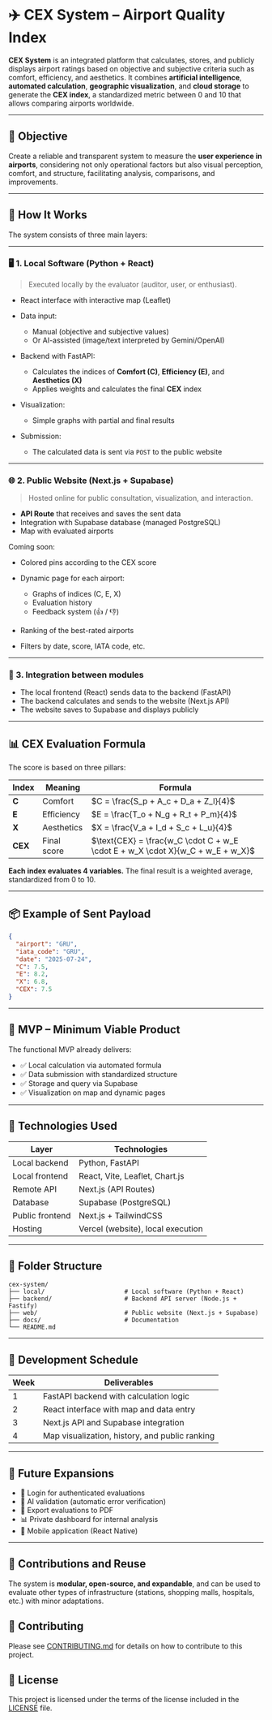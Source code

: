 # ✈️ CEX System – Airport Quality Index

**CEX System** is an integrated platform that calculates, stores, and publicly displays airport ratings based on objective and subjective criteria such as comfort, efficiency, and aesthetics. It combines **artificial intelligence**, **automated calculation**, **geographic visualization**, and **cloud storage** to generate the **CEX index**, a standardized metric between 0 and 10 that allows comparing airports worldwide.

---

## 🎯 Objective

Create a reliable and transparent system to measure the **user experience in airports**, considering not only operational factors but also visual perception, comfort, and structure, facilitating analysis, comparisons, and improvements.

---

## 🧠 How It Works

The system consists of three main layers:

---

### 🖥️ 1. **Local Software (Python + React)**

> Executed locally by the evaluator (auditor, user, or enthusiast).

* React interface with interactive map (Leaflet)
* Data input:

  * Manual (objective and subjective values)
  * Or AI-assisted (image/text interpreted by Gemini/OpenAI)
* Backend with FastAPI:

  * Calculates the indices of **Comfort (C)**, **Efficiency (E)**, and **Aesthetics (X)**
  * Applies weights and calculates the final **CEX** index
* Visualization:

  * Simple graphs with partial and final results
* Submission:

  * The calculated data is sent via `POST` to the public website

---

### 🌐 2. **Public Website (Next.js + Supabase)**

> Hosted online for public consultation, visualization, and interaction.

* **API Route** that receives and saves the sent data
* Integration with Supabase database (managed PostgreSQL)
* Map with evaluated airports

Coming soon: 
* Colored pins according to the CEX score
* Dynamic page for each airport:

  * Graphs of indices (C, E, X)
  * Evaluation history
  * Feedback system (👍 / 👎)
* Ranking of the best-rated airports
* Filters by date, score, IATA code, etc.

---

### 🔁 3. **Integration between modules**

* The local frontend (React) sends data to the backend (FastAPI)
* The backend calculates and sends to the website (Next.js API)
* The website saves to Supabase and displays publicly

---

## 📊 CEX Evaluation Formula

The score is based on three pillars:

| Index   | Meaning    | Formula                                                                        |
| ------- | ---------- | ------------------------------------------------------------------------------ |
| **C**   | Comfort    | $C = \frac{S_p + A_c + D_a + Z_l}{4}$                                          |
| **E**   | Efficiency | $E = \frac{T_o + N_g + R_t + P_m}{4}$                                          |
| **X**   | Aesthetics | $X = \frac{V_a + I_d + S_c + L_u}{4}$                                          |
| **CEX** | Final score| $\text{CEX} = \frac{w_C \cdot C + w_E \cdot E + w_X \cdot X}{w_C + w_E + w_X}$ |

**Each index evaluates 4 variables.** The final result is a weighted average, standardized from 0 to 10.

---

## 📦 Example of Sent Payload

```json
{
  "airport": "GRU",
  "iata_code": "GRU",
  "date": "2025-07-24",
  "C": 7.5,
  "E": 8.2,
  "X": 6.8,
  "CEX": 7.5
}
```

---

## 🧪 MVP – Minimum Viable Product

The functional MVP already delivers:

* ✅ Local calculation via automated formula
* ✅ Data submission with standardized structure
* ✅ Storage and query via Supabase
* ✅ Visualization on map and dynamic pages

---

## 🔧 Technologies Used

| Layer            | Technologies                   |
| ---------------- | ------------------------------ |
| Local backend    | Python, FastAPI                |
| Local frontend   | React, Vite, Leaflet, Chart.js |
| Remote API       | Next.js (API Routes)           |
| Database         | Supabase (PostgreSQL)          |
| Public frontend  | Next.js + TailwindCSS          |
| Hosting          | Vercel (website), local execution |

---

## 📁 Folder Structure

```
cex-system/
├── local/                      # Local software (Python + React)
├── backend/                    # Backend API server (Node.js + Fastify)
├── web/                        # Public website (Next.js + Supabase)
├── docs/                       # Documentation
└── README.md
```

---

## 📅 Development Schedule

| Week | Deliverables                                      |
| ---- | ------------------------------------------------- |
| 1    | FastAPI backend with calculation logic            |
| 2    | React interface with map and data entry           |
| 3    | Next.js API and Supabase integration              |
| 4    | Map visualization, history, and public ranking    |

---

## 🚀 Future Expansions

* 🔐 Login for authenticated evaluations
* 🤖 AI validation (automatic error verification)
* 📄 Export evaluations to PDF
* 📊 Private dashboard for internal analysis
* 📱 Mobile application (React Native)

---

## 🧩 Contributions and Reuse

The system is **modular, open-source, and expandable**, and can be used to evaluate other types of infrastructure (stations, shopping malls, hospitals, etc.) with minor adaptations.

## 📝 Contributing

Please see [CONTRIBUTING.md](CONTRIBUTING.md) for details on how to contribute to this project.

## 📜 License

This project is licensed under the terms of the license included in the [LICENSE](LICENSE) file.
